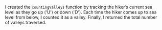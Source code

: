 I created the `countingValleys` function by tracking the hiker’s current sea level as they go up ('U') or down ('D'). Each time the hiker comes up to sea level from below, I counted it as a valley. Finally, I returned the total number of valleys traversed.
